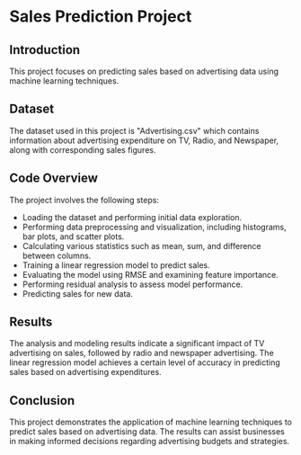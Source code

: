 
  <h1>Sales Prediction Project</h1>
  
  <h2>Introduction</h2>
  <p>This project focuses on predicting sales based on advertising data using machine learning techniques.</p>
  
  <h2>Dataset</h2>
  <p>The dataset used in this project is "Advertising.csv" which contains information about advertising expenditure on TV, Radio, and Newspaper, along with corresponding sales figures.</p>
  
  <h2>Code Overview</h2>
  <p>The project involves the following steps:</p>
  <ul>
    <li>Loading the dataset and performing initial data exploration.</li>
    <li>Performing data preprocessing and visualization, including histograms, bar plots, and scatter plots.</li>
    <li>Calculating various statistics such as mean, sum, and difference between columns.</li>
    <li>Training a linear regression model to predict sales.</li>
    <li>Evaluating the model using RMSE and examining feature importance.</li>
    <li>Performing residual analysis to assess model performance.</li>
    <li>Predicting sales for new data.</li>
  </ul>
  
  <h2>Results</h2>
  <p>The analysis and modeling results indicate a significant impact of TV advertising on sales, followed by radio and newspaper advertising. The linear regression model achieves a certain level of accuracy in predicting sales based on advertising expenditures.</p>
  
  <h2>Conclusion</h2>
  <p>This project demonstrates the application of machine learning techniques to predict sales based on advertising data. The results can assist businesses in making informed decisions regarding advertising budgets and strategies.</p>
  
</body>
</html>
